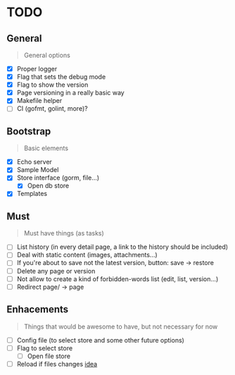 # TODO

## General
> General options
- [x] Proper logger
- [x] Flag that sets the debug mode
- [x] Flag to show the version
- [x] Page versioning in a really basic way
- [x] Makefile helper
- [ ] CI (gofmt, golint, more)?

## Bootstrap
> Basic elements
- [x] Echo server
- [x] Sample Model
- [x] Store interface (gorm, file...)
    - [x] Open db store
- [x] Templates

## Must
> Must have things (as tasks)
- [ ] List history (in every detail page, a link to the history should be included)
- [ ] Deal with static content (images, attachments...)
- [ ] If you're about to save not the latest version, button: save -> restore
- [ ] Delete any page or version
- [ ] Not allow to create a kind of forbidden-words list (edit, list, version...)
- [ ] Redirect page/ -> page

## Enhacements
> Things that would be awesome to have, but not necessary for now
- [ ] Config file (to select store and some other future options)
- [ ] Flag to select store
    - [ ] Open file store
- [ ] Reload if files changes [idea](https://medium.com/@olebedev/live-code-reloading-for-golang-web-projects-in-19-lines-8b2e8777b1ea#.gok9azrg4)
